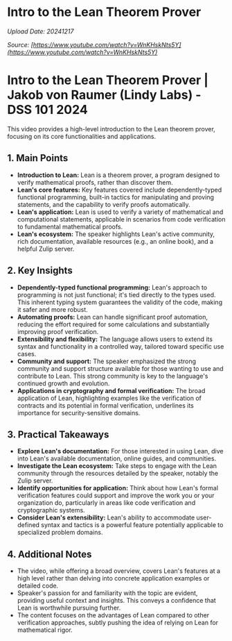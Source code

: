 # Intro to the Lean Theorem Prover

*Upload Date: 20241217*

*Source: [https://www.youtube.com/watch?v=WnKHskNts5Y](https://www.youtube.com/watch?v=WnKHskNts5Y)*

# Intro to the Lean Theorem Prover | Jakob von Raumer (Lindy Labs) - DSS 101 2024

This video provides a high-level introduction to the Lean theorem prover, focusing on its core functionalities and applications.

## 1. Main Points

* **Introduction to Lean:**  Lean is a  theorem prover, a program designed to verify mathematical proofs, rather than discover them.
* **Lean's core features:** Key features covered include dependently-typed functional programming, built-in tactics for manipulating and proving statements, and the capability to verify proofs automatically.
* **Lean's application:** Lean is used to verify a variety of mathematical and computational statements, applicable in scenarios from code verification to fundamental mathematical proofs.
* **Lean's ecosystem:** The speaker highlights Lean's active community, rich documentation, available resources (e.g., an online book), and a helpful Zulip server.


## 2. Key Insights

* **Dependently-typed functional programming:** Lean's approach to programming is not just functional; it's tied directly to the types used.  This inherent typing system guarantees the validity of the code, making it safer and more robust.
* **Automating proofs:** Lean can handle significant proof automation, reducing the effort required for some calculations and substantially improving proof verification.
* **Extensibility and flexibility:** The language allows users to extend its syntax and functionality in a controlled way, tailored toward specific use cases.
* **Community and support:** The speaker emphasized the strong community and support structure available for those wanting to use and contribute to Lean.  This strong community is key to the language's continued growth and evolution.
* **Applications in cryptography and formal verification:** The broad application of Lean, highlighting examples like the verification of contracts and its potential in formal verification, underlines its importance for security-sensitive domains.


## 3. Practical Takeaways

* **Explore Lean's documentation:** For those interested in using Lean, dive into Lean's available documentation, online guides, and communities.
* **Investigate the Lean ecosystem:** Take steps to engage with the Lean community through the resources detailed by the speaker, notably the Zulip server.
* **Identify opportunities for application:**  Think about how Lean's formal verification features could support and improve the work you or your organization do, particularly in areas like code verification and cryptographic systems.
* **Consider Lean's extensibility:**  Lean's ability to accommodate user-defined syntax and tactics is a powerful feature potentially applicable to specialized problem domains.


## 4. Additional Notes

* The video, while offering a broad overview, covers Lean's features at a high level rather than delving into concrete application examples or detailed code.
* Speaker's passion for and familiarity with the topic are evident, providing useful context and insights.  This conveys a confidence that Lean is worthwhile pursuing further.
* The content focuses on the advantages of Lean compared to other verification approaches, subtly pushing the idea of relying on Lean for mathematical rigor.